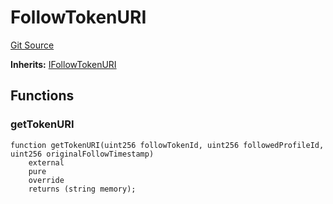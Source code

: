 # FollowTokenURI
[Git Source](https://github.com/digiv3rse/protocol-contracts/blob/0d518167a484d4368bad0990424be098fe779fa4/contracts/misc/token-uris/FollowTokenURI.sol)

**Inherits:**
[IFollowTokenURI](/contracts/interfaces/IFollowTokenURI.sol/interface.IFollowTokenURI.md)


## Functions
### getTokenURI


```solidity
function getTokenURI(uint256 followTokenId, uint256 followedProfileId, uint256 originalFollowTimestamp)
    external
    pure
    override
    returns (string memory);
```

